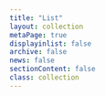 ```yaml
---
title: "List"
layout: collection
metaPage: true
displayinlist: false
archive: false
news: false
sectionContent: false
class: collection
---
```

